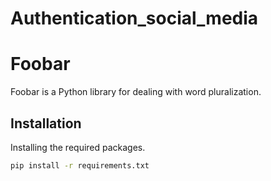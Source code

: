 # Authentication_social_media

# Foobar

Foobar is a Python library for dealing with word pluralization.

## Installation

Installing the required packages.

```bash
pip install -r requirements.txt